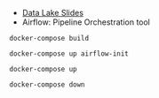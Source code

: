 * [Data Lake Slides](https://docs.google.com/presentation/d/1RkH-YhBz2apIjYZAxUz2Uks4Pt51-fVWVN9CcH9ckyY/edit?usp=sharing)
* Airflow: Pipeline Orchestration tool


```docker-compose build ```

```docker-compose up airflow-init```

```docker-compose up ```

```docker-compose down```
